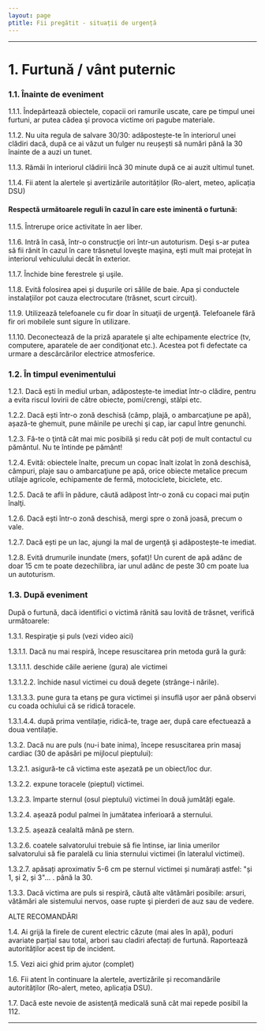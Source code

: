 ```yaml
---
layout: page
ptitle: Fii pregătit - situații de urgență
---
```


---

# 1. Furtună / vânt puternic
### 1.1. Înainte de eveniment

1.1.1. Îndepărtează obiectele, copacii ori ramurile uscate, care pe timpul unei furtuni, ar putea cădea şi provoca victime ori pagube materiale.

1.1.2. Nu uita regula de salvare 30/30: adăpostește-te în interiorul unei clădiri dacă, după ce ai văzut un fulger nu reușești să numări până la 30 înainte de a auzi un tunet.

1.1.3. Rămâi în interiorul clădirii încă 30 minute după ce ai auzit ultimul tunet.

1.1.4. Fii atent la alertele și avertizările autorităților (Ro-alert, meteo, aplicația DSU)

#### **Respectă următoarele reguli în cazul în care este iminentă o furtună:**

1.1.5. Întrerupe orice activitate în aer liber.

1.1.6. Intră în casă, într-o construcţie ori într-un autoturism. Deşi s-ar putea să fii rănit în cazul în care trăsnetul loveşte maşina, ești mult mai protejat în interiorul vehiculului decât în exterior.

1.1.7. Închide bine ferestrele şi uşile.

1.1.8. Evită folosirea apei și duşurile ori sălile de baie. Apa și conductele instalaţiilor pot cauza electrocutare (trăsnet, scurt circuit).

1.1.9. Utilizează telefoanele cu fir doar în situaţii de urgenţă. Telefoanele fără fir ori mobilele sunt sigure în utilizare.

1.1.10. Deconectează de la priză aparatele şi alte echipamente electrice (tv, computere, aparatele de aer condiţionat etc.). Acestea pot fi defectate ca urmare a descărcărilor electrice atmosferice.

### 1.2. În timpul evenimentului

1.2.1. Dacă ești în mediul urban, adăpostește-te imediat într-o clădire, pentru a evita riscul lovirii de către obiecte, pomi/crengi, stâlpi etc.

1.2.2. Dacă ești într-o zonă deschisă (câmp, plajă, o ambarcaţiune pe apă), așază-te ghemuit, pune mâinile pe urechi şi cap, iar capul între genunchi.

1.2.3. Fă-te o ţintă cât mai mic posibilă și redu cât poți de mult contactul cu pământul. Nu te întinde pe pământ!

1.2.4. Evită: obiectele înalte, precum un copac înalt izolat în zonă deschisă, câmpuri, plaje sau o ambarcaţiune pe apă, orice obiecte metalice precum utilaje agricole, echipamente de fermă, motociclete, biciclete, etc.

1.2.5. Dacă te afli în pădure, căută adăpost într-o zonă cu copaci mai puţin înalţi.

1.2.6. Dacă ești într-o zonă deschisă, mergi spre o zonă joasă, precum o vale.

1.2.7. Dacă ești pe un lac, ajungi la mal de urgenţă şi adăpostește-te imediat.

1.2.8. Evită drumurile inundate (mers, șofat)! Un curent de apă adânc de doar 15 cm te poate dezechilibra, iar unul adânc de peste 30 cm poate lua un autoturism.


### 1.3. După eveniment

După o furtună, dacă identifici o victimă rănită sau lovită de trăsnet, verifică următoarele:

1.3.1. Respiraţie și puls (vezi video aici)

1.3.1.1. Dacă nu mai respiră, începe resuscitarea prin metoda gură la gură:

1.3.1.1.1. deschide căile aeriene (gura) ale victimei

1.3.1.2.2. închide nasul victimei cu două degete (strânge-i nările).

1.3.1.3.3. pune gura ta etanș pe gura victimei și insuflă ușor aer până observi cu coada ochiului că se ridică toracele.

1.3.1.4.4. după prima ventilație, ridică-te, trage aer, după care efectuează a doua ventilație.

1.3.2. Dacă nu are puls (nu-i bate inima), începe resuscitarea prin masaj cardiac (30 de apăsări pe mijlocul pieptului):

1.3.2.1. asigură-te că victima este așezată pe un obiect/loc dur.

1.3.2.2. expune toracele (pieptul) victimei.

1.3.2.3. împarte sternul (osul pieptului) victimei în două jumătăți egale.

1.3.2.4. așează podul palmei în jumătatea inferioară a sternului.

1.3.2.5. așează cealaltă mână pe stern.

1.3.2.6. coatele salvatorului trebuie să fie întinse, iar linia umerilor salvatorului să fie paralelă cu linia sternului victimei (în lateralul victimei).

1.3.2.7. apăsați aproximativ 5-6 cm pe sternul victimei și numărați astfel: "și 1, și 2, și 3"... . până la 30.

1.3.3. Dacă victima are puls si respiră, căută alte vătămări posibile: arsuri, vătămări ale sistemului nervos, oase rupte şi pierderi de auz sau de vedere.

ALTE RECOMANDĂRI

1.4. Ai grijă la firele de curent electric căzute (mai ales în apă), poduri avariate parțial sau total, arbori sau cladiri afectați de furtună. Raportează autorităților acest tip de incident.

1.5. Vezi aici ghid prim ajutor (complet)

1.6. Fii atent în continuare la alertele, avertizările și recomandările autorităților (Ro-alert, meteo, aplicația DSU).

1.7. Dacă este nevoie de asistenţă medicală sună cât mai repede posibil la 112.

---
